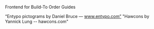 Frontend for Build-To Order Guides

“Entypo pictograms by Daniel Bruce — www.entypo.com”
"Hawcons by Yannick Lung -- hawcons.com"
